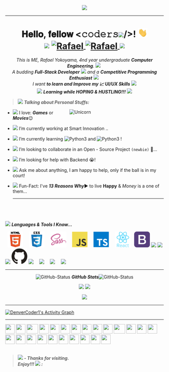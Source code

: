  

<p align="center"> 
  <img src="https://profile-counter.glitch.me/Rafael-Yokoyama/count.svg" />
</p>
 <hr>
<h1 align="center">𝐇𝐞𝐥𝐥𝐨, 𝐟𝐞𝐥𝐥𝐨𝐰 <𝚌𝚘𝚍𝚎𝚛𝚜<img src="https://github.com/TheDudeThatCode/TheDudeThatCode/blob/master/Assets/Earth.gif" width="24px">/>!
 <img src="https://raw.githubusercontent.com/ABSphreak/ABSphreak/master/gifs/Hi.gif" width="30px"> 
 
 <br>
   <img src="https://cultofthepartyparrot.com/parrots/hd/reactparrot.gif" width="20px"
          <img src="https://cultofthepartyparrot.com/parrots/hd/dailyparrot.gif" width="20px">
 <a href="https://www.linkedin.com/in/rafael-yokoyama/">
  <img align="center" alt="Rafael" width="22px" src="https://cdn.jsdelivr.net/npm/simple-icons@v3/icons/linkedin.svg" /
<a href="https://www.instagram.com/rafael.yokoyama99/">
  <img align="center" alt="Rafael" width="22px" src="https://cdn.jsdelivr.net/npm/simple-icons@v3/icons/instagram.svg" />
</a>
  <img src="https://cultofthepartyparrot.com/parrots/hd/dailyparrot.gif" width="20px">
<br>
 </h1>

 <p align="center">
  <em>
  This is ME, Rafael Yokoyama, 4nd year  undergraduate  <b>Computer  Engineering</b>.
     <b> </b> <img src="https://github.com/TheDudeThatCode/TheDudeThatCode/blob/master/Assets/Medal.gif" width="20px">&nbsp
   
   <br>
    A budding <b>Full-Stack Developer</b> <img src="https://github.com/TheDudeThatCode/TheDudeThatCode/blob/master/Assets/Developer.gif" width="30px"> and a <b>Competitive Programming Enthusiast</b>&nbsp;<img src="https://github.com/TheDudeThatCode/TheDudeThatCode/blob/master/Assets/Designer.gif" width="36px">&nbsp<br>
 I want  <b>to learn and Improve </b>
    <b>my 📈 UI/UX Skills</b> <img src="https://github.com/TheDudeThatCode/TheDudeThatCode/blob/master/Assets/Rocket.gif" width="18px">
   
  </em> 
  <br>
  <img src="https://media.giphy.com/media/VgCDAzcKvsR6OM0uWg/giphy.gif" width="50" /> <b><i>Learning while HOPING & HUSTLING!!!</i></b> <img src="https://media.giphy.com/media/7j2hfyeVcDtf2/giphy.gif" width="50" />
</p>

 > <img src="https://media.giphy.com/media/ObNTw8Uzwy6KQ/giphy.gif" width="30px">&nbsp;***Talking about Personal Stuffs:***

 <img align="right" width=300px alt="Unicorn" src="https://media.giphy.com/media/3ohs4BSacFKI7A717y/giphy.gif" />
  
- <img src="https://media.giphy.com/media/j1sGG7gbue5o2gS31X/giphy.gif" width="30px">&nbsp;I love: ***Games*** or ***Movies***😉
- <img src="https://media.giphy.com/media/7TcdtHOCxo3meUvPgj/giphy.gif" width="30px">&nbsp;I’m currently working at Smart Innovation ..
- <img src="https://media.giphy.com/media/gicLJtvYJlEh0LSdCl/giphy.gif" width="30px">&nbsp;I’m currently learning <img alt="Python3" width="22px" src="https://cdn.jsdelivr.net/npm/simple-icons@v3/icons/python.svg" /> and <img alt="Python3" width="22px" src="https://cdn.jsdelivr.net/npm/simple-icons@v3/icons/cplusplus.svg" />&nbsp;! 
- <img src="https://media.giphy.com/media/mG7xN3NU7WeUUGiKjM/giphy.gif" width="30px">&nbsp;I’m looking to collaborate in an Open - Source Project `(newbie)` 🤝...
- <img src="https://media.giphy.com/media/1AgViXhq0ZzOZyYfHV/giphy.gif" width="30px">&nbsp;I’m looking for help with Backend 😭!
- <img src="https://media.giphy.com/media/lleGybkEAdmbVE8cKt/giphy.gif" width="30px">&nbsp;Ask me about anything, I am happy to help, only if the ball is in my court!
- <img src="https://media.giphy.com/media/1Bek3O06EXr6YaBcLy/giphy.gif" width="30px">&nbsp;Fun-Fact: I've ***13 Reasons Why***▶️&nbsp;to live **Happy** & *Money* is a one of them...

 
  <hr/>
     <h1 align="center">  



<br/>

                                                                                                                                                      

 <img src="https://media.giphy.com/media/ObNTw8Uzwy6KQ/giphy.gif" width="30px">&nbsp;***Languages & Tools I Know...***
<p align="left">
  <code> <img height="50" src="https://raw.githubusercontent.com/devicons/devicon/master/icons/html5/html5-original-wordmark.svg"> </code>
  <code> <img height="50" src="https://raw.githubusercontent.com/devicons/devicon/master/icons/css3/css3-original-wordmark.svg"> </code>
   <code> <img height="50" src="https://raw.githubusercontent.com/devicons/devicon/master/icons/sass/sass-original.svg"> </code>
  <code> <img height="50" src="https://raw.githubusercontent.com/devicons/devicon/master/icons/javascript/javascript-original.svg"> </code>
   <code> <img height="50" src="https://raw.githubusercontent.com/devicons/devicon/master/icons/typescript/typescript-original.svg"> </code>
  <code> <img height="50" src="https://raw.githubusercontent.com/devicons/devicon/master/icons/react/react-original-wordmark.svg"> </code>
 <code><img height="50"  src="https://raw.githubusercontent.com/github/explore/80688e429a7d4ef2fca1e82350fe8e3517d3494d/topics/bootstrap/bootstrap.png"></code>
  <code><img height="50"   <img src="https://cdn.jsdelivr.net/gh/devicons/devicon/icons/materialui/materialui-original.svg" /></code>
   <code><img height="50"   <img src="https://styled-components.com/logo.png" /></code>
 <code><img height="50"  src="https://upload.wikimedia.org/wikipedia/commons/thumb/3/3f/Git_icon.svg/1024px-Git_icon.svg.png"></code>
<code><img height="50"  src="https://raw.githubusercontent.com/github/explore/80688e429a7d4ef2fca1e82350fe8e3517d3494d/topics/github-api/github-api.png"></code>
 <code><img height="50" <img src="https://cdn.jsdelivr.net/gh/devicons/devicon/icons/gitlab/gitlab-original.svg" /> </code>
    <code> <img height="50"  <img src="https://cdn.jsdelivr.net/gh/devicons/devicon/icons/firebase/firebase-plain.svg" /> </code>
   <code> <img height="50" <img src="https://cdn.jsdelivr.net/gh/devicons/devicon/icons/docker/docker-original.svg" /> </code>
   <code> <img height="50"  <img src="https://cdn.jsdelivr.net/gh/devicons/devicon/icons/jira/jira-original.svg" /> </code>
  <hr>


<p  align="center">
 <img src="https://media.giphy.com/media/8UHRm5oY4k4FDxq5QG/giphy.gif" width="30px" alt="GitHub-Status"/>&nbsp;<i><b>GitHub Stats</b></i><img src="https://media.giphy.com/media/8UHRm5oY4k4FDxq5QG/giphy.gif" width="30px" alt="GitHub-Status"/>
 </p>

 
 <p align="center" >
 
   <img src="https://github-readme-stats.vercel.app/api/top-langs/?username=Rafael-Yokoyama&layout=compact&theme=dracula"/>
  
   <img src="https://github-readme-streak-stats.herokuapp.com/?user=Rafael-Yokoyama&theme=dracula&count_private=true&show_icons=true&title_color=6e40c9&icon_color=6e40c9&line_height=10" height ="165"/>
  <br/>
</p>
 
  <p align="center" >
    <img src="https://github-profile-trophy.vercel.app/?username=Rafael-Yokoyama&row=1&theme=dracula"/>
  <br/>
</p>

<hr>
<a href="https://github.com/ashutosh00710/github-readme-activity-graph"><img alt="DenverCoder1's Activity Graph" src="https://activity-graph.herokuapp.com/graph?username=Rafael-Yokoyama&bg_color=1F222E&color=F8D866&line=F85D7F&point=FFFFFF&hide_border=true" /></a>

 <hr>
<div>
    <img src="https://cultofthepartyparrot.com/parrots/hd/githubparrot.gif" width="30" height="30"/>
    <img src="https://cultofthepartyparrot.com/flags/hd/indiaparrot.gif" width="30" height="30"/>
    <img src="https://cultofthepartyparrot.com/parrots/asyncparrot.gif" width="36" height="30"/>
    <img src="https://cultofthepartyparrot.com/parrots/exceptionallyfastparrot.gif" width="30" height="30"/>
    <img src="https://cultofthepartyparrot.com/parrots/hd/60fpsparrot.gif" width="30" height="30"/>
    <img src="https://cultofthepartyparrot.com/parrots/hd/jumpingparrot.gif" width="30" height="30"/>
    <img src="https://cultofthepartyparrot.com/parrots/hd/opensourceparrot.gif" width="30" height="30"/>
    <img src="https://cultofthepartyparrot.com/parrots/hd/dealwithitnowparrot.gif" width="30" height="30"/>
    <img src="https://cultofthepartyparrot.com/parrots/hd/hypnoparrotlight.gif" width="30" height="30"/>
    <img src="https://cultofthepartyparrot.com/parrots/databaseparrot.gif" width="30" height="30"/>
    <img src="https://cultofthepartyparrot.com/parrots/fixparrot.gif" width="36" height="30"/>
    <img src="https://cultofthepartyparrot.com/parrots/hd/laptop_parrot.gif" width="30" height="30"/>
    <img src="https://cultofthepartyparrot.com/parrots/hd/spinningparrot.gif" width="30" height="30"/>
    <img src="https://cultofthepartyparrot.com/parrots/hd/levitationparrot.gif" width="30" height="30"/>
    <img src="https://cultofthepartyparrot.com/parrots/hd/meldparrot.gif" width="30" height="30"/>
    <img src="https://cultofthepartyparrot.com/parrots/slomoparrot.gif" width="30" height="30"/>
    <img src="https://cultofthepartyparrot.com/parrots/hd/moonwalkingparrot.gif" width="30" height="30"/>
    <img src="https://cultofthepartyparrot.com/parrots/hd/stableparrot.gif" width="30" height="30"/>
    <img src="https://cultofthepartyparrot.com/parrots/hd/scienceparrot.gif" width="30" height="30"/>
    <img src="https://cultofthepartyparrot.com/parrots/hd/pirateparrot.gif" width="30" height="30"/>
    <img src="https://cultofthepartyparrot.com/parrots/hd/footballparrot.gif" width="30" height="30"/>
    <img src="https://cultofthepartyparrot.com/parrots/hd/illuminatiparrot.gif" width="30" height="30"/>
    <img src="https://cultofthepartyparrot.com/parrots/hd/hypnoparrotdark.gif" width="30" height="30"/>
    <img src="https://cultofthepartyparrot.com/parrots/hd/mustacheparrot.gif" width="30" height="30"/>
</div>
 
 <br>
      
  > <img src="https://media.giphy.com/media/ObNTw8Uzwy6KQ/giphy.gif" width="30px">&nbsp;***- Thanks for visiting.  <br>
 Enjoy!!!  <img src="https://emojis.slackmojis.com/emojis/images/1531849430/4246/blob-sunglasses.gif?1531849430" width="30"/> :***

  

 

